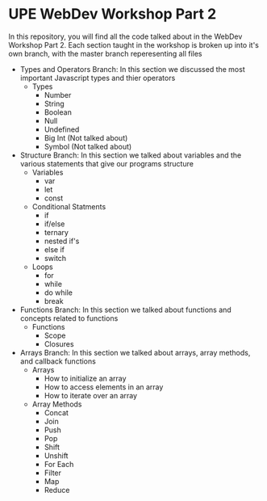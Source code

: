 # UPE WebDev Workshop Part 2

In this repository, you will find all the code talked about in the WebDev Workshop Part 2. Each section taught in the workshop is broken up into it's own branch, with the master branch reperesenting all files

- Types and Operators Branch: In this section we discussed the most important Javascript types and thier operators
    - Types
        - Number
        - String
        - Boolean
        - Null
        - Undefined
        - Big Int (Not talked about)
        - Symbol (Not talked about)
- Structure Branch: In this section we talked about variables and the various statements that give our programs structure
    - Variables
        - var
        - let
        - const
    - Conditional Statments
        - if
        - if/else
        - ternary
        - nested if's
        - else if
        - switch
    - Loops
        - for
        - while
        - do while
        - break
- Functions Branch: In this section we talked about functions and concepts related to functions
    - Functions
        - Scope
        - Closures
- Arrays Branch: In this section we talked about arrays, array methods, and callback functions
    - Arrays
       - How to initialize an array
       - How to access elements in an array
       - How to iterate over an array
    - Array Methods
       - Concat
       - Join
       - Push
       - Pop
       - Shift
       - Unshift
       - For Each
       - Filter
       - Map
       - Reduce